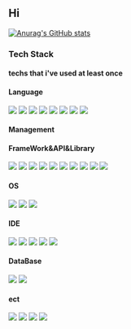## Hi 
[![Anurag's GitHub stats](https://github-readme-stats.vercel.app/api?username=jbhongg&show_icons=true&theme=radical)](https://github.com/anuraghazra/github-readme-stats)



### Tech Stack

#### techs that i've used at least once

#### Language
<img src="https://img.shields.io/badge/C-A8B9CC?style=flat-square&logo=C&logoColor=white"/>   <img src="https://img.shields.io/badge/CPP-00599C?style=flat-square&logo=C%2B%2B&logoColor=white"/>   <img src="https://img.shields.io/badge/Python-3776AB?style=flat-square&logo=Python&logoColor=white"/>  <img src="https://img.shields.io/badge/Java-007396?style=flat-square&logo=Java&logoColor=white"/>  <img src="https://img.shields.io/badge/PHP-777BB4?style=flat-square&logo=PHP&logoColor=white"/>  <img src="https://img.shields.io/badge/HTML5-E34F26?style=flat-square&logo=HTML5&logoColor=white"/>  <img src="https://img.shields.io/badge/CSS3-1572B6?style=flat-square&logo=CSS3&logoColor=white"/>  <img src="https://img.shields.io/badge/JavaScript-F7DF1E?style=flat-square&logo=JavaScript&logoColor=white"/>

#### Management

#### FrameWork&API&Library
<img src="https://img.shields.io/badge/Spring-6DB33F?style=flat-square&logo=Spring&logoColor=white"/>  <img src="https://img.shields.io/badge/SpringBoot-6DB33F?style=flat-square&logo=SpringBoot&logoColor=white"/> <img src="https://img.shields.io/badge/OpenGL-5586A4?style=flat-square&logo=OpenGL&logoColor=white"/>  <img src="https://img.shields.io/badge/Jquery-0769AD?style=flat-square&logo=jQuery&logoColor=white"/>  <img src="https://img.shields.io/badge/Chart.js-FF6384?style=flat-square&logo=Chart.js&logoColor=white"/>  <img src="https://img.shields.io/badge/D3.js-F9A03C?style=flat-square&logo=D3.js&logoColor=white"/>  <img src="https://img.shields.io/badge/Vue.js-4FC08D?style=flat-square&logo=Vue.js&logoColor=white"/>  <img src="https://img.shields.io/badge/Node.js-339933?style=flat-square&logo=Node.js&logoColor=white"/>  <img src="https://img.shields.io/badge/Django-092E20?style=flat-square&logo=Django&logoColor=white"/>  <img src="https://img.shields.io/badge/Flask-000000?style=flat-square&logo=Flask&logoColor=white"/>

#### OS
<img src="https://img.shields.io/badge/Linux-FCC624?style=flat-square&logo=Linux&logoColor=white"/>  <img src="https://img.shields.io/badge/Ubuntu-E95420?style=flat-square&logo=Ubuntu&logoColor=white"/>  <img src="https://img.shields.io/badge/CentOS-262577?style=flat-square&logo=CentOS&logoColor=white"/>    

#### IDE
<img src="https://img.shields.io/badge/VisualStudio-5C2D91?style=flat-square&logo=VisualStudio&logoColor=white"/>  <img src="https://img.shields.io/badge/VisualStudioCode-007ACC?style=flat-square&logo=VisualStudioCode&logoColor=white"/>  <img src="https://img.shields.io/badge/EclipseIDE-2C2255?style=flat-square&logo=EclipseIDE&logoColor=white"/>  <img src="https://img.shields.io/badge/PyCharm-000000?style=flat-square&logo=PyCharm&logoColor=white"/>  <img src="https://img.shields.io/badge/Vim-019733?style=flat-square&logo=Vim&logoColor=white"/>

#### DataBase
<img src="https://img.shields.io/badge/MySQL-4479A1?style=flat-square&logo=MySQL&logoColor=white"/>  <img src="https://img.shields.io/badge/MongoDB-47A248?style=flat-square&logo=MongoDB&logoColor=white"/>

#### ect
  <img src="https://img.shields.io/badge/RaspberryPi-A22846?style=flat-square&logo=RaspberryPi&logoColor=white"/>  <img src="https://img.shields.io/badge/Arduino-00979D?style=flat-square&logo=Arduino&logoColor=white"/>  <img src="https://img.shields.io/badge/XAMPP-FB7A24?style=flat-square&logo=XAMPP&logoColor=white"/>  <img src="https://img.shields.io/badge/ApacheTomcat-F8DC75?style=flat-square&logo=ApacheTomcat&logoColor=white"/>
